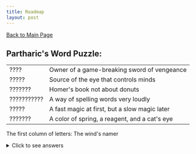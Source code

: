 ```yaml
---
title: Roadmap
layout: post
---
```


[Back to Main Page](./index)

## Partharic's Word Puzzle:

|             |                                               |
|-------------|-----------------------------------------------|
| ????        | Owner of a game-breaking sword of vengeance   |
| ?????       | Source of the eye that controls minds         |
| ???????     | Homer's book not about donuts                 |
| ??????????? | A way of spelling words very loudly           |
| ?????       | A fast magic at first, but a slow magic later |
| ???????     | A color of spring, a reagent, and a cat's eye |

The first column of letters: The wind's namer

<details>
<summary>
Click to see answers
</summary>

- Kord        
- Vecna       
- Odyssey     
- Thaumaturgy  
- Haste       
- Emerald
- First column of letters: KVOTHE

</details>
